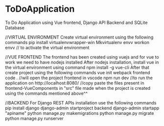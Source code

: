 # ToDoApplication
To Do Application using Vue frontend, Django API Backend and SQLite Database 

//VIRTUAL ENVIRONMENT
Create virtual environment using the following commands
pip install virtualenvwrapper-win
Mkvirtualenv envv
workon envv // to activate the virtual environment

//VUE FRONTEND
The frontend has been created using vuejs and for vue to work we need to have nodejs installed
After nodejs installation, install vue in the virtual environment using command
npm install -g vue-cli
After that create project using the following commands 
vue init webpack frontend
code . //will open the project frontend in vscode
npm run dev //to run the application on http://localhost:8080/
//copy paste the files present in frontend-VueComponents in "src" file made when the project is created using the commands mentioned above^^

//BACKEND
For Django REST APIs installation use the following commands
pip install django
django-admin startproject backend
django-admin startapp "apiname"
python manage.py makemigrations
python manage.py migrate
python manage.py runserver



